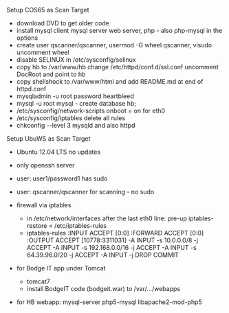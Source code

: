Setup COS65 as Scan Target
- download DVD to get older code
- install mysql client mysql server web server, php - also php-mysql in the options 
- create user qscanner/qscanner, usermod -G wheel qscanner, visudo uncomment wheel
- disable SELINUX in /etc/sysconfig/selinux
- copy hb to /var/www/hb change /etc/httpd/conf.d/ssl.conf uncomment DocRoot and point to hb
- copy shellshock to /var/www/html and add README.md at end of httpd.conf
- mysqladmin -u root password heartbleed
- mysql -u root mysql - create database hb;
- /etc/sysconfig/network-scripts onboot = on for eth0
- /etc/sysconfig/iptables delete all rules 
- chkconfig --level 3 mysqld and also httpd

Setup UbuWS as Scan Target
- Ubuntu 12.04 LTS no updates
- only openssh server
- user: user1/password1 has sudo
- user: qscanner/qscanner for scanning - no sudo
- firewall via iptables
  - in /etc/network/interfaces after the last eth0 line:
    pre-up iptables-restore < /etc/iptables-rules
  - iptables-rules
  :INPUT ACCEPT [0:0]
  :FORWARD ACCEPT [0:0]
  :OUTPUT ACCEPT [10778:3311031]
  -A INPUT -s 10.0.0.0/8 -j ACCEPT
  -A INPUT -s 192.168.0.0/16 -j ACCEPT
  -A INPUT -s 64.39.96.0/20 -j ACCEPT
  -A INPUT -j DROP
  COMMIT

- for Bodge IT app under Tomcat
  - tomcat7
  - install BodgeIT code (bodgeit.war) to /var/.../webapps

- for HB webapp: mysql-server php5-mysql libapache2-mod-php5

